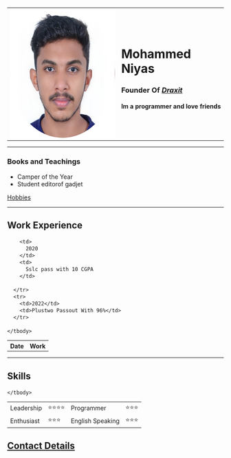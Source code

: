 <!DOCTYPE html>
<html lang="en" dir="ltr">

<head>
  <meta charset="utf-8">
  <title>Niyas's Personal Web page</title>
</head>

<body>
  <table cellspacing="20">
    <tr>
      <td>
        <img src="1666878732947-modified.png" height="300px" width="300">
      </td>
      <td>
        <h1>Mohammed Niyas</h1>
        <h3>Founder Of <a href="draxit.html"><em>Draxit</em></a></h3>
        <h4>Im a programmer and love friends</h4>
      </td>
    </tr>
  </table>

  <hr  noshade />
  <h3>Books and Teachings</h3>
  <ul>
    <li>Camper of the Year</li>
    <li>
      Student editorof gadjet
    </li>
  </ul>
  <a href="hobbies.html">Hobbies</a>
  <hr noshade/>

  <table cellspacing="20">
    <h2>
      Work Experience
    </h2>
    <thead>
      <tr>
        <th>
          Date
        </th>
        <th>
          Work
        </th>
      </tr>
    </thead>
    <tbody>
      <tr>

        <td>
          2020
        </td>
        <td>
          Sslc pass with 10 CGPA
        </td>

      </tr>
      <tr>
        <td>2022</td>
        <td>Plustwo Passout With 96%</td>
      </tr>

    </tbody>
  </table>
  <hr noshade/>

  <h2>Skills</h2>
  <table>
    <tbody>
      <tr>
        <td>
          Leadership
        </td>
        <td>
          ⭐⭐⭐⭐
        </td>
        <td>
          Programmer
        </td>
        <td>
          ⭐⭐⭐
        </td>
      </tr>
      <tr>
        <td>
          Enthusiast
        </td>
        <td>
          ⭐⭐⭐
        </td>
        <td>
          English Speaking
        </td>
        <td>
          ⭐⭐⭐
        </td>
      </tr>

    </tbody>
  </table>
  <h2><a href="contact.html">Contact Details</a></h2>
</body>

</html>
